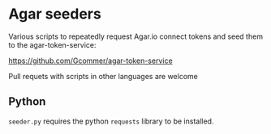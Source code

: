 # Agar seeders

Various scripts to repeatedly request Agar.io connect tokens and seed
them to the agar-token-service:

https://github.com/Gcommer/agar-token-service

Pull requets with scripts in other languages are welcome

## Python

`seeder.py` requires the python `requests` library to be installed.
